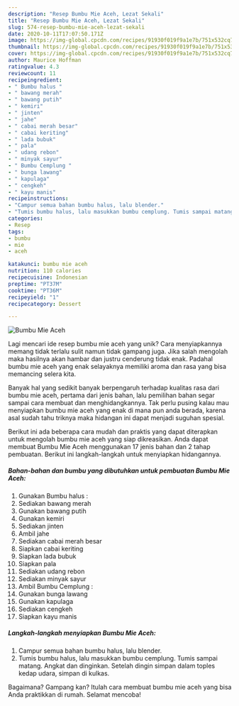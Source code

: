 ```yaml
---
description: "Resep Bumbu Mie Aceh, Lezat Sekali"
title: "Resep Bumbu Mie Aceh, Lezat Sekali"
slug: 574-resep-bumbu-mie-aceh-lezat-sekali
date: 2020-10-11T17:07:50.171Z
image: https://img-global.cpcdn.com/recipes/91930f019f9a1e7b/751x532cq70/bumbu-mie-aceh-foto-resep-utama.jpg
thumbnail: https://img-global.cpcdn.com/recipes/91930f019f9a1e7b/751x532cq70/bumbu-mie-aceh-foto-resep-utama.jpg
cover: https://img-global.cpcdn.com/recipes/91930f019f9a1e7b/751x532cq70/bumbu-mie-aceh-foto-resep-utama.jpg
author: Maurice Hoffman
ratingvalue: 4.3
reviewcount: 11
recipeingredient:
- " Bumbu halus "
- " bawang merah"
- " bawang putih"
- " kemiri"
- " jinten"
- " jahe"
- " cabai merah besar"
- " cabai keriting"
- " lada bubuk"
- " pala"
- " udang rebon"
- " minyak sayur"
- " Bumbu Cemplung "
- " bunga lawang"
- " kapulaga"
- " cengkeh"
- " kayu manis"
recipeinstructions:
- "Campur semua bahan bumbu halus, lalu blender."
- "Tumis bumbu halus, lalu masukkan bumbu cemplung. Tumis sampai matang. Angkat dan dinginkan. Setelah dingin simpan dalam toples kedap udara, simpan di kulkas."
categories:
- Resep
tags:
- bumbu
- mie
- aceh

katakunci: bumbu mie aceh 
nutrition: 110 calories
recipecuisine: Indonesian
preptime: "PT37M"
cooktime: "PT36M"
recipeyield: "1"
recipecategory: Dessert

---
```



![Bumbu Mie Aceh](https://img-global.cpcdn.com/recipes/91930f019f9a1e7b/751x532cq70/bumbu-mie-aceh-foto-resep-utama.jpg)

Lagi mencari ide resep bumbu mie aceh yang unik? Cara menyiapkannya memang tidak terlalu sulit namun tidak gampang juga. Jika salah mengolah maka hasilnya akan hambar dan justru cenderung tidak enak. Padahal bumbu mie aceh yang enak selayaknya memiliki aroma dan rasa yang bisa memancing selera kita.



Banyak hal yang sedikit banyak berpengaruh terhadap kualitas rasa dari bumbu mie aceh, pertama dari jenis bahan, lalu pemilihan bahan segar sampai cara membuat dan menghidangkannya. Tak perlu pusing kalau mau menyiapkan bumbu mie aceh yang enak di mana pun anda berada, karena asal sudah tahu triknya maka hidangan ini dapat menjadi suguhan spesial.


Berikut ini ada beberapa cara mudah dan praktis yang dapat diterapkan untuk mengolah bumbu mie aceh yang siap dikreasikan. Anda dapat membuat Bumbu Mie Aceh menggunakan 17 jenis bahan dan 2 tahap pembuatan. Berikut ini langkah-langkah untuk menyiapkan hidangannya.

<!--inarticleads1-->

##### Bahan-bahan dan bumbu yang dibutuhkan untuk pembuatan Bumbu Mie Aceh:

1. Gunakan  Bumbu halus :
1. Sediakan  bawang merah
1. Gunakan  bawang putih
1. Gunakan  kemiri
1. Sediakan  jinten
1. Ambil  jahe
1. Sediakan  cabai merah besar
1. Siapkan  cabai keriting
1. Siapkan  lada bubuk
1. Siapkan  pala
1. Sediakan  udang rebon
1. Sediakan  minyak sayur
1. Ambil  Bumbu Cemplung :
1. Gunakan  bunga lawang
1. Gunakan  kapulaga
1. Sediakan  cengkeh
1. Siapkan  kayu manis




<!--inarticleads2-->

##### Langkah-langkah menyiapkan Bumbu Mie Aceh:

1. Campur semua bahan bumbu halus, lalu blender.
1. Tumis bumbu halus, lalu masukkan bumbu cemplung. Tumis sampai matang. Angkat dan dinginkan. Setelah dingin simpan dalam toples kedap udara, simpan di kulkas.




Bagaimana? Gampang kan? Itulah cara membuat bumbu mie aceh yang bisa Anda praktikkan di rumah. Selamat mencoba!
